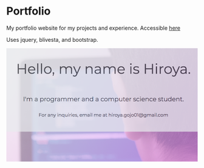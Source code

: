 # Portfolio
My portfolio website for my projects and experience. Accessible [here](https://hidoya.github.io)

Uses jquery, blivesta, and bootstrap.

![alt text](images/portfolio.png)

